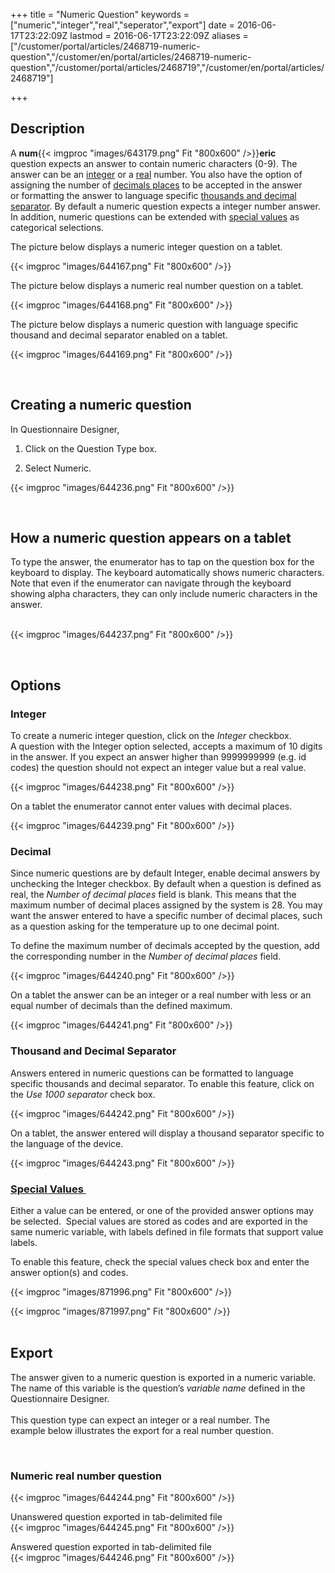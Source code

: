 ﻿+++
title = "Numeric Question"
keywords = ["numeric","integer","real","seperator","export"]
date = 2016-06-17T23:22:09Z
lastmod = 2016-06-17T23:22:09Z
aliases = ["/customer/portal/articles/2468719-numeric-question","/customer/en/portal/articles/2468719-numeric-question","/customer/portal/articles/2468719","/customer/en/portal/articles/2468719"]

+++

Description
-----------

  
A **num**{{< imgproc "images/643179.png" Fit "800x600" />}}**eric** question expects an answer to
contain numeric characters (0-9). The answer can be an
[integer](#integer) or a [real](#decimal) number. You also have the
option of assigning the number of [decimals places](#max%20decimal) to
be accepted in the answer or formatting the answer to language specific
[thousands and decimal separator](#separator). By default a numeric
question expects a integer number answer. In addition, numeric questions
can be extended with [special
values](/questionnaire-designer/special-values-for-numeric-questions) as
categorical selections.  
  
The picture below displays a numeric integer question on a tablet.  
  
{{< imgproc "images/644167.png" Fit "800x600" />}}  
  
  
The picture below displays a numeric real number question on a
tablet.   
  
{{< imgproc "images/644168.png" Fit "800x600" />}}  
  
  
The picture below displays a numeric question with language specific
thousand and decimal separator enabled on a tablet.  
  
{{< imgproc "images/644169.png" Fit "800x600" />}}  
  
  
 

Creating a numeric question
---------------------------

  
  
In Questionnaire Designer,

1.  Click on the Question Type box.

2.  Select Numeric.

{{< imgproc "images/644236.png" Fit "800x600" />}}  
  
 

How a numeric question appears on a tablet
------------------------------------------

  
To type the answer, the enumerator has to tap on the question box for
the keyboard to display. The keyboard automatically shows
numeric characters. Note that even if the enumerator can navigate
through the keyboard showing alpha characters, they can only include
numeric characters in the answer.  
 

{{< imgproc "images/644237.png" Fit "800x600" />}}

  
  
  
 

Options
-------

  
  
  
<span id="integer"></span>

### Integer

  
  
To create a numeric integer question, click on the *Integer* checkbox.  
A question with the Integer option selected, accepts a maximum of 10
digits in the answer. If you expect an answer higher than 9999999999
(e.g. id codes) the question should not expect an integer value but a
real value.  
  
{{< imgproc "images/644238.png" Fit "800x600" />}}  
  
On a tablet the enumerator cannot enter values with decimal places.  
  
  
{{< imgproc "images/644239.png" Fit "800x600" />}}  
  
  
  
<span id="decimal"></span>

### Decimal

  
  
Since numeric questions are by default Integer, enable decimal answers
by unchecking the Integer checkbox. By default when a question is
defined as real, the *Number of decimal places* field is blank. This
means that the maximum number of decimal places assigned by the system
is 28. You may want the answer entered to have a specific number of
decimal places, such as a question asking for the temperature up to one
decimal point.  
  
<span id="max decimal"></span>To define the maximum number of decimals
accepted by the question, add the corresponding number in the *Number of
decimal places* field.  
  
{{< imgproc "images/644240.png" Fit "800x600" />}}  
  
  
On a tablet the answer can be an integer or a real number with less or
an equal number of decimals than the defined maximum.  
  
  
{{< imgproc "images/644241.png" Fit "800x600" />}}  
  
  
<span id="separator"></span>

### Thousand and Decimal Separator

Answers entered in numeric questions can be formatted to language
specific thousands and decimal separator. To enable this feature, click
on the *Use 1000 separator* check box.   
  
  
{{< imgproc "images/644242.png" Fit "800x600" />}}

  
On a tablet, the answer entered will display a thousand separator
specific to the language of the device.

{{< imgproc "images/644243.png" Fit "800x600" />}}

### [Special Values ](/questionnaire-designer/special-values-for-numeric-questions)

Either a value can be entered, or one of the provided answer options may
be selected.  Special values are stored as codes and are exported in the
same numeric variable, with labels defined in file formats that support
value labels.  
  
To enable this feature, check the special values check box and enter the
answer option(s) and codes.   
  
{{< imgproc "images/871996.png" Fit "800x600" />}}  
  
{{< imgproc "images/871997.png" Fit "800x600" />}}  
 

Export
------

  
The answer given to a numeric question is exported in a numeric
variable. The name of this variable is the question’s *variable name*
defined in the Questionnaire Designer.  
   
This question type can expect an integer or a real number. The
example below illustrates the export for a real number question.

 

### Numeric real number question

  
{{< imgproc "images/644244.png" Fit "800x600" />}}  
  
  
Unanswered question exported in tab-delimited file  
{{< imgproc "images/644245.png" Fit "800x600" />}}  
  
  
Answered question exported in tab-delimited file  
{{< imgproc "images/644246.png" Fit "800x600" />}}
